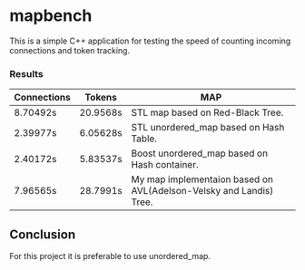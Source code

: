 # mapbench

This is a simple C++ application for testing the speed of counting incoming connections and token tracking.

### Results

| Connections | Tokens | MAP |
| ------ | ------ |  ------ |  
| 8.70492s | 20.9568s | STL map based on Red-Black Tree. |
| 2.39977s | 6.05628s | STL unordered_map based on Hash Table. |
| 2.40172s | 5.83537s | Boost unordered_map based on Hash container. |
| 7.96565s | 28.7991s | My map implementaion based on AVL(Adelson-Velsky and Landis) Tree. |

## Conclusion
For this project it is preferable to use unordered_map.